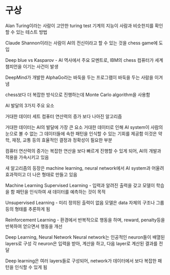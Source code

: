 # 구상
Alan Turing이라는 사람이 고안한 turing test
기계의 지능이 사람과 비슷한지를 확인할 수 있는 테스트 방법

Claude Shannon이라는 사람이 AI의 전신이라고 할 수 있는 것을 chess game에 도입

Deep blue vs Kasparov - AI 역사에서 주요 모멘트로, IBM의 chess 컴퓨터가 세계 챔피언을 이기는 사건이 발생

DeepMind가 개발한 AlphaGo라는 바둑을 두는 프로그램이 바둑을 두는 사람을 이겨냄

chess보다 더 복잡한 방식으로 진행하는데 Monte Carlo algorithm을 사용함


AI 발달의 3가지 주요 요소

거대한 데이터 세트
컴퓨터 연산력의 증가
보다 나아진 알고리즘

거대한 데이터는 AI의 발달에 가장 큰 요소
거대한 데이터로 인해 AI system이 사람의 눈으로 볼 수 없는 그 데이터들에 속한 패턴을 인식할 수 있는 기회를 제공함
이것은 약학, 재정, 교통 등의 효율적인 결정과 정확성이 필요한 부분

컴퓨터 연산력의 증가는 복잡한 연산을 보다 빠르게 진행할 수 있게 되어, AI의 개발과 적용을 가속시키고 있음

새 알고리즘의 등장은 machine learning, neural network에서 AI system과 어울려 효과적이고 더 나은 형태로 만들고 있음

Machine Learning
Supervised Learning - 입력과 알려진 출력을 갖고 모델이 학습을 함
패턴을 인식하여 새 데이터를 예측하는 것이 목적

Unsupervised Learning - 미리 정의된 출력이 없음
모델은 data 자체의 구조나 그룹 등의 형태를 추론하게 됨

Reinforcement Learning - 환경에서 반복적으로 행동을 하며, reward, penalty등을 반복하여 얻으면서 행동을 개선

Deep Learning, Neural Network
Neural network는 인공적인 neuron들이 배열된 layers로 구성
각 neuron은 입력을 받아, 계산을 하고, 다음 layer로 계산된 결과를 전달

Deep learning은 여러 layers들로 구성되어, network가 데이터에서 보다 복잡한 패턴을 인식할 수 있게 됨
